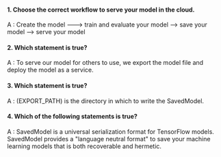 #### 1. Choose the correct workflow to serve your model in the cloud.

A : Create the model ---> train and evaluate your model --> save your model --> serve your model

#### 2. Which statement is true?

A : To serve our model for others to use, we export the model file and deploy the model as a service.

#### 3. Which statement is true?

A : (EXPORT_PATH) is the directory in which to write the SavedModel.

#### 4. Which of the following statements is true?

A : SavedModel is a universal serialization format for TensorFlow models.  SavedModel provides a "language neutral format" to save your machine learning models that is both recoverable and hermetic.  